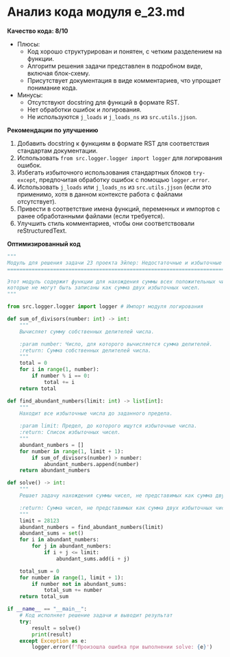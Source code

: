 # Анализ кода модуля e_23.md

**Качество кода: 8/10**
- Плюсы:
    - Код хорошо структурирован и понятен, с четким разделением на функции.
    - Алгоритм решения задачи представлен в подробном виде, включая блок-схему.
    - Присутствует документация в виде комментариев, что упрощает понимание кода.
- Минусы:
    - Отсутствуют docstring для функций в формате RST.
    - Нет обработки ошибок и логирования.
    - Не используются `j_loads` и `j_loads_ns` из `src.utils.jjson`.

**Рекомендации по улучшению**
1.  Добавить docstring к функциям в формате RST для соответствия стандартам документации.
2.  Использовать `from src.logger.logger import logger` для логирования ошибок.
3.  Избегать избыточного использования стандартных блоков `try-except`, предпочитая обработку ошибок с помощью `logger.error`.
4.  Использовать `j_loads` или `j_loads_ns` из `src.utils.jjson` (если это применимо, хотя в данном контексте работа с файлами отсутствует).
5.  Привести в соответствие имена функций, переменных и импортов с ранее обработанными файлами (если требуется).
6.  Улучшить стиль комментариев, чтобы они соответствовали reStructuredText.

**Оптимизированный код**

```python
"""
Модуль для решения задачи 23 проекта Эйлер: Недостаточные и избыточные числа.
==============================================================================

Этот модуль содержит функции для нахождения суммы всех положительных чисел,
которые не могут быть записаны как сумма двух избыточных чисел.
"""

from src.logger.logger import logger # Импорт модуля логирования

def sum_of_divisors(number: int) -> int:
    """
    Вычисляет сумму собственных делителей числа.

    :param number: Число, для которого вычисляется сумма делителей.
    :return: Сумма собственных делителей числа.
    """
    total = 0
    for i in range(1, number):
        if number % i == 0:
            total += i
    return total

def find_abundant_numbers(limit: int) -> list[int]:
    """
    Находит все избыточные числа до заданного предела.

    :param limit: Предел, до которого ищутся избыточные числа.
    :return: Список избыточных чисел.
    """
    abundant_numbers = []
    for number in range(1, limit + 1):
        if sum_of_divisors(number) > number:
            abundant_numbers.append(number)
    return abundant_numbers

def solve() -> int:
    """
    Решает задачу нахождения суммы чисел, не представимых как сумма двух избыточных чисел.

    :return: Сумма чисел, не представимых как сумма двух избыточных чисел.
    """
    limit = 28123
    abundant_numbers = find_abundant_numbers(limit)
    abundant_sums = set()
    for i in abundant_numbers:
        for j in abundant_numbers:
            if i + j <= limit:
                abundant_sums.add(i + j)

    total_sum = 0
    for number in range(1, limit + 1):
        if number not in abundant_sums:
            total_sum += number
    return total_sum

if __name__ == "__main__":
    # Код исполняет решение задачи и выводит результат
    try:
        result = solve()
        print(result)
    except Exception as e:
        logger.error(f'Произошла ошибка при выполнении solve: {e}')
```
